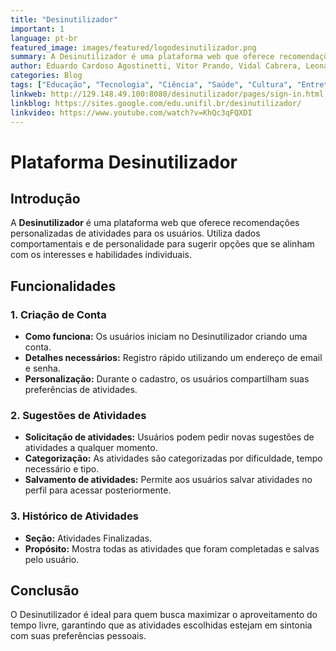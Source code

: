 ```yaml
---
title: "Desinutilizador"
important: 1
language: pt-br
featured_image: images/featured/logodesinutilizador.png 
summary: A Desinutilizador é uma plataforma web que oferece recomendações personalizadas de atividades para os usuários. Utiliza dados comportamentais e de personalidade para sugerir opções que se alinham com os interesses e habilidades individuais.
author: Eduardo Cardoso Agostinetti, Vitor Prando, Vidal Cabrera, Leonardo de Castro e Souza, Hugo Hayashi
categories: Blog
tags: ["Educação", "Tecnologia", "Ciência", "Saúde", "Cultura", "Entretenimento"]
linkweb: http://129.148.49.100:8080/desinutilizador/pages/sign-in.html
linkblog: https://sites.google.com/edu.unifil.br/desinutilizador/
linkvideo: https://www.youtube.com/watch?v=KhQc3qFQXDI
---
```


# Plataforma Desinutilizador

## Introdução
A **Desinutilizador** é uma plataforma web que oferece recomendações personalizadas de atividades para os usuários. Utiliza dados comportamentais e de personalidade para sugerir opções que se alinham com os interesses e habilidades individuais.

## Funcionalidades

### 1. Criação de Conta
- **Como funciona:** Os usuários iniciam no Desinutilizador criando uma conta.
- **Detalhes necessários:** Registro rápido utilizando um endereço de email e senha.
- **Personalização:** Durante o cadastro, os usuários compartilham suas preferências de atividades.

### 2. Sugestões de Atividades
- **Solicitação de atividades:** Usuários podem pedir novas sugestões de atividades a qualquer momento.
- **Categorização:** As atividades são categorizadas por dificuldade, tempo necessário e tipo.
- **Salvamento de atividades:** Permite aos usuários salvar atividades no perfil para acessar posteriormente.

### 3. Histórico de Atividades
- **Seção:** Atividades Finalizadas.
- **Propósito:** Mostra todas as atividades que foram completadas e salvas pelo usuário.

## Conclusão
O Desinutilizador é ideal para quem busca maximizar o aproveitamento do tempo livre, garantindo que as atividades escolhidas estejam em sintonia com suas preferências pessoais.

